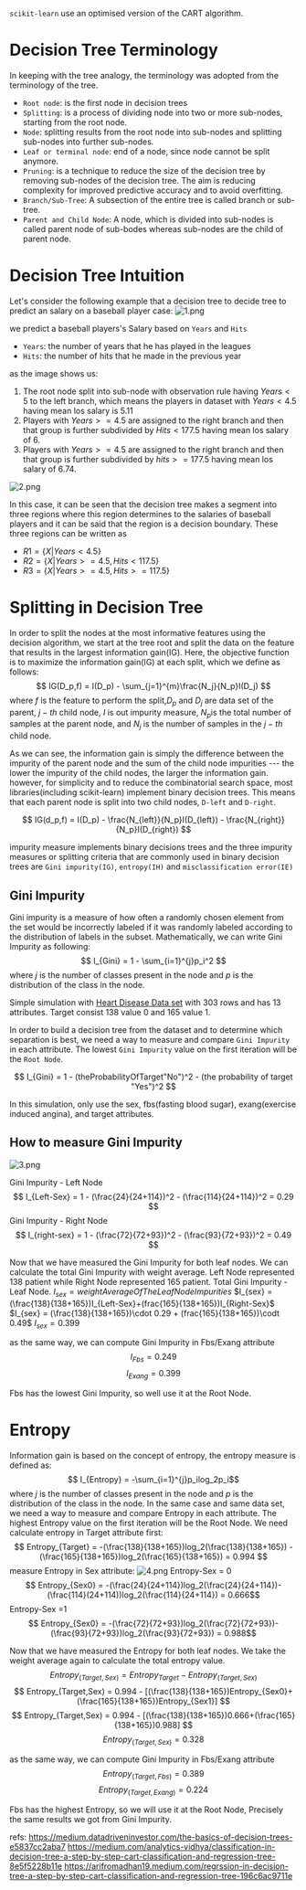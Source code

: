 
`scikit-learn` use an optimised version of the CART algorithm.

# Decision Tree Terminology

In keeping with the tree analogy, the terminology was adopted from the terminology of the tree.

- `Root node`: is the first node in decision trees
- `Splitting`: is a process of dividing node into two or more sub-nodes, starting from the root node.
- `Node`: splitting results from the root node into sub-nodes and splitting sub-nodes into further sub-nodes.
- `Leaf or terminal node`: end of a node, since node cannot be split anymore.
- `Pruning`: is a technique to reduce the size of the decision tree by removing sub-nodes of the decision tree. The aim is reducing complexity for improved predictive accuracy and to avoid overfitting.
- `Branch/Sub-Tree`: A subsection of the entire tree is called branch or sub-tree.
- `Parent and Child Node`: A node, which is divided into sub-nodes is called parent node of sub-bodes whereas sub-nodes are the child of parent node.

# Decision Tree Intuition
Let's consider the following example that a decision tree to decide tree to predict an salary on a baseball player case:
![1.png](1.png)

we predict a baseball players's Salary based on `Years` and `Hits`

- `Years`: the number of years that he has played in the leagues
- `Hits`: the number of hits that he made in the previous year

as the image shows us:

1. The root node split into sub-node with observation rule having $Years < 5$ to the left branch, which means the players in dataset with $Years < 4.5$ having mean los salary is 5.11
2. Players with $Years >= 4.5$ are assigned to the right branch and then that group is further subdivided by $Hits < 177.5$ having mean los salary of 6.
3. Players with $Years >= 4.5$ are assigned to the right branch and then that group is further subdivided by $hits >= 177.5$ having mean los salary of 6.74.

![2.png](2.png)

In this case, it can be seen that the decision tree makes a segment into three regions where this region determines to the salaries of baseball players and it can be said that the region is a decision boundary.
These three regions can be written as

- $R1 = \{X|Years<4.5\}$
- $R2 = \{X|Years>=4.5, Hits<117.5\}$
- $R3 = \{X|Years>=4.5, Hits>=117.5\}$


# Splitting in Decision Tree
In order to split the nodes at the most informative features using the decision algorithm, we start at the tree root and split the data on the feature that results in the largest information gain(IG). Here, the objective function is to maximize the information gain(IG) at each split, which we define as follows:
$$ IG(D_p,f) = I(D_p) - \sum_{j=1}^{m}\frac{N_j}{N_p}I(D_j) $$
where $f$ is the feature to perform the split,$D_p$ and $D_j$ are data set of the parent, $j-th$ child node, $I$ is out impurity measure, $N_p$is the total number of samples at the parent node, and $N_j$ is the number of samples in the $j-th$ child node.

As we can see, the information gain is simply the difference between the impurity of the parent node and the sum of the child node impurities --- the lower the impurity of the child nodes, the larger the information gain. however, for simplicity and to reduce the combinatorial search space, most libraries(including scikit-learn) implement binary decision trees. This means that each parent node is split into two child nodes, `D-left` and `D-right`.

$$ IG(d_p,f) = I(D_p) - \frac{N_{left}}{N_p}I(D_{left}) - \frac{N_{right}}{N_p}I(D_{right}) $$

impurity measure implements binary decisions trees and the three impurity measures or splitting criteria that are commonly used in binary decision trees are `Gini impurity(IG)`, `entropy(IH)` and `misclassification error(IE)`

## Gini Impurity

Gini impurity is a measure of how often a randomly chosen element from the set would be incorrectly labeled if it was randomly labeled according to the distribution of labels in the subset.
Mathematically, we can write Gini Impurity as following:
$$ I_{Gini} = 1 - \sum_{i=1}^{j}p_i^2 $$
where $j$ is the number of classes present in the node and $p$ is the distribution of the class in the node.

Simple simulation with [Heart Disease Data set](https://www.kaggle.com/datasets/johnsmith88/heart-disease-dataset?resource=download) with 303 rows and has 13 attributes. Target consist 138 value 0 and 165 value 1.

In order to build a decision tree from the dataset and to determine which separation is best, we need a way to measure and compare `Gini Impurity` in each attribute. The lowest `Gini Impurity` value on the first iteration will be the `Root Node`.

$$ I_{Gini} = 1 - (theProbabilityOfTarget"No")^2 - (the probability of target "Yes")^2 $$

In this simulation, only use the sex, fbs(fasting blood sugar), exang(exercise induced angina), and target attributes.


## How to measure Gini Impurity
![3.png](3.png)

Gini Impurity - Left Node
$$ I_{Left-Sex} = 1 - (\frac{24}{24+114})^2 - (\frac{114}{24+114})^2 = 0.29 $$
Gini Impurity - Right Node
$$ I_{right-sex} = 1 - (\frac{72}{72+93})^2 - (\frac{93}{72+93})^2 = 0.49 $$

Now that we have measured the Gini Impurity for both leaf nodes. We can calculate the total Gini Impurity with weight average. Left Node represented 138 patient while Right Node represented 165 patient.
Total Gini Impurity - Leaf Node.
$I_{sex} = weightAverageOfTheLeafNodeImpurities$
$I_{sex} = (\frac{138}{138+165})I_{Left-Sex}+(frac{165}{138+165})I_{Right-Sex}$
$I_{sex} = (\frac{138}{138+165})\cdot 0.29 + (frac{165}{138+165})\codt 0.49$
$I_{sex} = 0.399$

as the same way, we can compute Gini Impurity in Fbs/Exang attribute
$$ I_{Fbs} = 0.249 $$
$$ I_{Exang} = 0.399 $$

Fbs has the lowest Gini Impurity, so well use it at the Root Node.


# Entropy
Information gain is based on the concept of entropy, the entropy measure is defined as:
$$ I_{Entropy} = -\sum_{i=1}^{j}p_ilog_2p_i$$
where $j$ is the number of classes present in the node and $p$ is the distribution of the class in the node.
In the same case and same data set, we need a way to measure and compare Entropy in each attribute. The highest Entropy value on the first iteration will be the Root Node.
We need calculate entropy in Target attribute first:
$$ Entropy_{Target} = -(\frac{138}{138+165})log_2(\frac{138}{138+165}) - (\frac{165}{138+165})log_2(\frac{165}{138+165}) = 0.994 $$
measure Entropy in Sex attribute:
![4.png](4.png)
Entropy-Sex = 0
$$ Entropy_{Sex0} = -(\frac{24}{24+114})log_2(\frac{24}{24+114})-(\frac{114}(24+114))log_2(\frac{114}{24+114}) = 0.666$$
Entropy-Sex =1
$$ Entropy_{Sex0} = -(\frac{72}{72+93})log_2(\frac{72}{72+93})-(\frac{93}{72+93})log_2(\frac{93}{72+93}) = 0.988$$

Now that we have measured the Entropy for both leaf nodes. We take the weight average again to calculate the total entropy value.
$$ Entropy_(Target,Sex) = Entropy_{Target} - Entropy_{(Target,Sex)} $$
$$ Entropy_(Target,Sex) = 0.994 - [(\frac{138}{138+165})Entropy_{Sex0}+(\frac{165}{138+165})Entropy_{Sex1}] $$
$$ Entropy_(Target,Sex) = 0.994 - [(\frac{138}{138+165})0.666+(\frac{165}{138+165})0.988] $$
$$ Entropy_(Target,Sex) = 0.328 $$

as the same way, we can compute Gini Impurity in Fbs/Exang attribute
$$ Entropy_(Target,Fbs) = 0.389 $$
$$ Entropy_(Target,Exang) = 0.224 $$

Fbs has the highest Entropy, so we will use it at the Root Node, Precisely the same results we got from Gini Impurity.












refs:
https://medium.datadriveninvestor.com/the-basics-of-decision-trees-e5837cc2aba7
https://medium.com/analytics-vidhya/classification-in-decision-tree-a-step-by-step-cart-classification-and-regression-tree-8e5f5228b11e
https://arifromadhan19.medium.com/regrssion-in-decision-tree-a-step-by-step-cart-classification-and-regression-tree-196c6ac9711e


